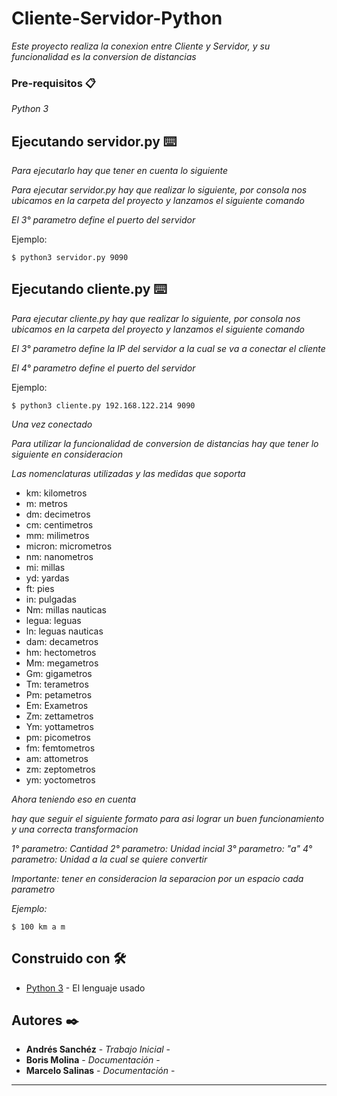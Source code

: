 # Cliente-Servidor-Python

_Este proyecto realiza la conexion entre Cliente y Servidor, y su funcionalidad es la conversion de distancias_

### Pre-requisitos 📋

_Python 3_

## Ejecutando servidor.py ⌨️

_Para ejecutarlo hay que tener en cuenta lo siguiente_

_Para ejecutar servidor.py hay que realizar lo siguiente, por consola nos ubicamos en la carpeta del proyecto y lanzamos el siguiente comando_

_El 3° parametro define el puerto del servidor_

Ejemplo:

```
$ python3 servidor.py 9090
```

## Ejecutando cliente.py ⌨️

_Para ejecutar cliente.py hay que realizar lo siguiente, por consola nos ubicamos en la carpeta del proyecto y lanzamos el siguiente comando_

_El 3° parametro define la IP del servidor a la cual se va a conectar el cliente_

_El 4° parametro define el puerto del servidor_

Ejemplo:

```
$ python3 cliente.py 192.168.122.214 9090
```

_Una vez conectado_

_Para utilizar la funcionalidad de conversion de distancias hay que tener lo siguiente en consideracion_

_Las nomenclaturas utilizadas y las medidas que soporta_

- km: kilometros
- m: metros
- dm: decimetros
- cm: centimetros
- mm: milimetros
- micron: micrometros
- nm: nanometros
- mi: millas
- yd: yardas
- ft: pies
- in: pulgadas
- Nm: millas nauticas
- legua: leguas
- ln: leguas nauticas
- dam: decametros
- hm: hectometros
- Mm: megametros
- Gm: gigametros
- Tm: terametros
- Pm: petametros
- Em: Exametros
- Zm: zettametros
- Ym: yottametros
- pm: picometros
- fm: femtometros
- am: attometros
- zm: zeptometros
- ym: yoctometros
        
_Ahora teniendo eso en cuenta_

_hay que seguir el siguiente formato para asi lograr un buen funcionamiento y una correcta transformacion_

_1° parametro: Cantidad_
_2° parametro: Unidad incial_
_3° parametro: "a"_
_4° parametro: Unidad a la cual se quiere convertir_

_Importante: tener en consideracion la separacion por un espacio cada parametro_

_Ejemplo:_

```
$ 100 km a m
```

## Construido con 🛠️

* [Python 3](https://www.python.org/) - El lenguaje usado

## Autores ✒️

* **Andrés Sanchéz** - *Trabajo Inicial* -
* **Boris Molina** - *Documentación* -
* **Marcelo Salinas** - *Documentación* -

---
